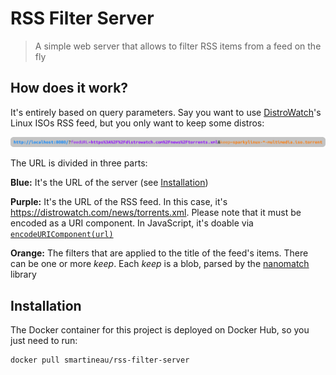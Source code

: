 # RSS Filter Server

> A simple web server that allows to filter RSS items from a feed on the fly

## How does it work?

It's entirely based on query parameters. Say you want to use [DistroWatch](https://distrowatch.com)'s Linux ISOs RSS feed, but you only want to keep some distros:

![syntax](./syntax.svg)

The URL is divided in three parts:

**Blue:** It's the URL of the server (see [Installation](#installation))

**Purple:** It's the URL of the RSS feed. In this case, it's https://distrowatch.com/news/torrents.xml. Please note that it must be encoded as a URI component. In JavaScript, it's doable via [`encodeURIComponent(url)`](https://developer.mozilla.org/en-US/docs/Web/JavaScript/Reference/global_objects/encodeURIComponent)

**Orange:** The filters that are applied to the title of the feed's items. There can be one or more _keep_. Each _keep_ is a blob, parsed by the [nanomatch](https://www.npmjs.com/package/nanomatch) library

## Installation

The Docker container for this project is deployed on Docker Hub, so you just need to run:

```bash
docker pull smartineau/rss-filter-server
```
